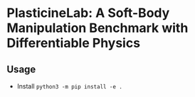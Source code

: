 # PlasticineLab: A Soft-Body Manipulation Benchmark with Differentiable Physics

## Usage
 - Install `python3 -m pip install -e .`